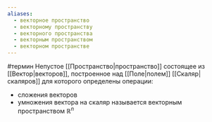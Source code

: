 ```yaml
---
aliases:
  - векторное пространство
  - векторному пространству
  - векторного пространства
  - векторным пространством
  - векторном пространстве
---
```

#термин
Непустое [[Пространство|пространство]] состоящее из [[Вектор|векторов]], построенное над [[Поле|полем]] [[Скаляр|скаляров]] для которого определены операции:
- сложения векторов
- умножения вектора на скаляр
называется векторным пространством $\mathbb{R}^n$